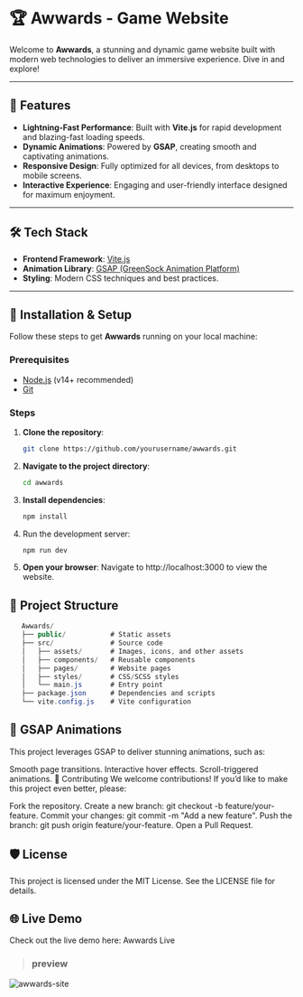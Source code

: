 # 🏆 Awwards - Game Website

Welcome to **Awwards**, a stunning and dynamic game website built with modern web technologies to deliver an immersive experience. Dive in and explore!

---

## 🌟 Features

- **Lightning-Fast Performance**: Built with **Vite.js** for rapid development and blazing-fast loading speeds.
- **Dynamic Animations**: Powered by **GSAP**, creating smooth and captivating animations.
- **Responsive Design**: Fully optimized for all devices, from desktops to mobile screens.
- **Interactive Experience**: Engaging and user-friendly interface designed for maximum enjoyment.

---

## 🛠️ Tech Stack

- **Frontend Framework**: [Vite.js](https://vitejs.dev/)  
- **Animation Library**: [GSAP (GreenSock Animation Platform)](https://greensock.com/gsap/)  
- **Styling**: Modern CSS techniques and best practices.

---

## 🚀 Installation & Setup

Follow these steps to get **Awwards** running on your local machine:

### Prerequisites

- [Node.js](https://nodejs.org/) (v14+ recommended)
- [Git](https://git-scm.com/)

### Steps

1. **Clone the repository**:
   ```bash
   git clone https://github.com/yourusername/awwards.git

2. **Navigate to the project directory**:
   ```bash
   cd awwards

3. **Install dependencies**:
   ```bash
   npm install

4. Run the development server:
   ```bash
   npm run dev

5. **Open your browser**: Navigate to http://localhost:3000 to view the website.

## 📂 Project Structure

   ```csharp
      Awwards/
      ├── public/           # Static assets
      ├── src/              # Source code
      │   ├── assets/       # Images, icons, and other assets
      │   ├── components/   # Reusable components
      │   ├── pages/        # Website pages
      │   ├── styles/       # CSS/SCSS styles
      │   └── main.js       # Entry point
      ├── package.json      # Dependencies and scripts
      └── vite.config.js    # Vite configuration
   ```

## 🎨 GSAP Animations
This project leverages GSAP to deliver stunning animations, such as:

Smooth page transitions.
Interactive hover effects.
Scroll-triggered animations.
👥 Contributing
We welcome contributions! If you’d like to make this project even better, please:

Fork the repository.
Create a new branch: git checkout -b feature/your-feature.
Commit your changes: git commit -m "Add a new feature".
Push the branch: git push origin feature/your-feature.
Open a Pull Request.

## 🛡️ License
This project is licensed under the MIT License. See the LICENSE file for details.

## 🌐 Live Demo
Check out the live demo here: Awwards Live

> ### preview 

![awwards-site](https://hjdqve5jwx42w7wlxlkaryfaiv2evre3ltce2jejph6xafh5wqtq.akrd.net/OkcKk6m1-at-y7rUCOCgRXRKxJtcxE0kiXn9cBT9tCc)
